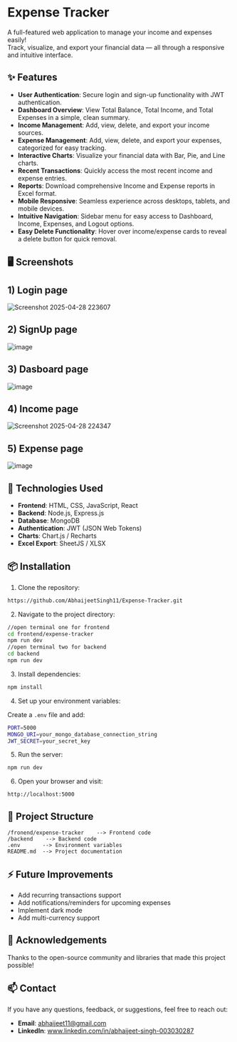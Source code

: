 # Expense Tracker

A full-featured web application to manage your income and expenses easily!  
Track, visualize, and export your financial data — all through a responsive and intuitive interface.

## ✨ Features

- **User Authentication**: Secure login and sign-up functionality with JWT authentication.
- **Dashboard Overview**: View Total Balance, Total Income, and Total Expenses in a simple, clean summary.
- **Income Management**: Add, view, delete, and export your income sources.
- **Expense Management**: Add, view, delete, and export your expenses, categorized for easy tracking.
- **Interactive Charts**: Visualize your financial data with Bar, Pie, and Line charts.
- **Recent Transactions**: Quickly access the most recent income and expense entries.
- **Reports**: Download comprehensive Income and Expense reports in Excel format.
- **Mobile Responsive**: Seamless experience across desktops, tablets, and mobile devices.
- **Intuitive Navigation**: Sidebar menu for easy access to Dashboard, Income, Expenses, and Logout options.
- **Easy Delete Functionality**: Hover over income/expense cards to reveal a delete button for quick removal.

## 🖥️ Screenshots

## 1) Login page
   ![Screenshot 2025-04-28 223607](https://github.com/user-attachments/assets/6187d231-3155-469f-b9f2-4ef39eee6d66)
   
## 2) SignUp page
   ![image](https://github.com/user-attachments/assets/95020e0c-7d79-4583-9567-72cad01d3fb9)
 
## 3) Dasboard page
   ![image](https://github.com/user-attachments/assets/219a2517-7934-41bd-8046-16329939deb8)

## 4) Income page
   ![Screenshot 2025-04-28 224347](https://github.com/user-attachments/assets/9fe836e3-1c7f-42d2-a415-57bf29c4c9f3)

## 5) Expense page
   ![image](https://github.com/user-attachments/assets/c6048fc2-c32b-4464-836c-ac16f3be826e)



## 🚀 Technologies Used

- **Frontend**: HTML, CSS, JavaScript, React
- **Backend**: Node.js, Express.js
- **Database**: MongoDB
- **Authentication**: JWT (JSON Web Tokens)
- **Charts**: Chart.js / Recharts
- **Excel Export**: SheetJS / XLSX

## 📦 Installation

1. Clone the repository:

```bash
https://github.com/AbhaijeetSingh11/Expense-Tracker.git
```

2. Navigate to the project directory:

```bash
//open terminal one for frontend
cd frontend/expense-tracker
npm run dev
//open terminal two for backend
cd backend
npm run dev
```

3. Install dependencies:

```bash
npm install
```

4. Set up your environment variables:

Create a `.env` file and add:

```bash
PORT=5000
MONGO_URI=your_mongo_database_connection_string
JWT_SECRET=your_secret_key
```

5. Run the server:

```bash
npm run dev
```

6. Open your browser and visit:

```
http://localhost:5000
```

## 📑 Project Structure

```
/fronend/expense-tracker    --> Frontend code
/backend    --> Backend code
.env       --> Environment variables
README.md  --> Project documentation
```

## ⚡ Future Improvements

- Add recurring transactions support
- Add notifications/reminders for upcoming expenses
- Implement dark mode
- Add multi-currency support

## 🙌 Acknowledgements

Thanks to the open-source community and libraries that made this project possible!

## 📫 Contact

If you have any questions, feedback, or suggestions, feel free to reach out:

- **Email**: abhaijeet11@gmail.com
- **LinkedIn**: www.linkedin.com/in/abhaijeet-singh-003030287

